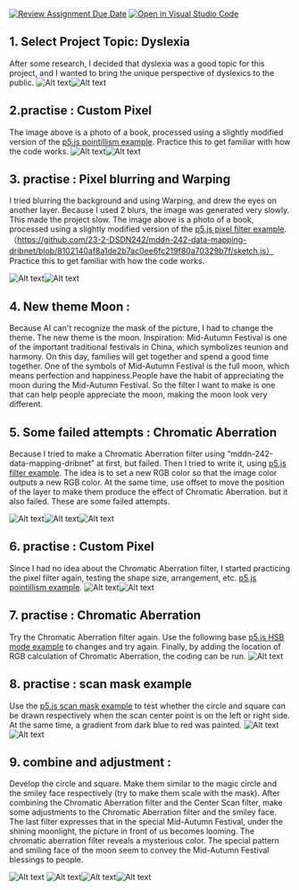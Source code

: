[![Review Assignment Due Date](https://classroom.github.com/assets/deadline-readme-button-24ddc0f5d75046c5622901739e7c5dd533143b0c8e959d652212380cedb1ea36.svg)](https://classroom.github.com/a/ex6pWDJu)
[![Open in Visual Studio Code](https://classroom.github.com/assets/open-in-vscode-718a45dd9cf7e7f842a935f5ebbe5719a5e09af4491e668f4dbf3b35d5cca122.svg)](https://classroom.github.com/online_ide?assignment_repo_id=15015179&assignment_repo_type=AssignmentRepo)


## 1. Select Project Topic: Dyslexia
After some research, I decided that dyslexia was a good topic for this project, and I wanted to bring the unique perspective of dyslexics to the public.
![Alt text](images/1.jpg)![Alt text](images/1-1.png)


## 2.practise : Custom Pixel

The image above is a photo of a book, processed using a slightly modified version of the [p5.js pointillism example](https://p5js.org/examples/image-pointillism.html). Practice this to get familiar with how the code works.
![Alt text](images/2.png)![Alt text](images/3.jpg)


## 3. practise : Pixel blurring and Warping

I tried blurring the background and using Warping, and drew the eyes on another layer. Because I used 2 blurs, the image was generated very slowly. This made the project slow.
The image above is a photo of a book, processed using a slightly modified version of the [p5.js pixel filter  example](https://github.com/23-2-DSDN242/mddn-242-data-mapping-dribnet/blob/9cf64f5c92846303b5b000cc654f7a2f742d80bb/sketch.js). 
（https://github.com/23-2-DSDN242/mddn-242-data-mapping-dribnet/blob/8102140af8a1de2b7ac0ee6fc219f80a70329b7f/sketch.js）
Practice this to get familiar with how the code works.

![Alt text](images/4.jpg)![Alt text](images/5.png)


## 4. New theme Moon : 

Because AI can't recognize the mask of the picture, I had to change the theme. The new theme is the moon. Inspiration: Mid-Autumn Festival is one of the important traditional festivals in China, which symbolizes reunion and harmony. On this day, families will get together and spend a good time together. One of the symbols of Mid-Autumn Festival is the full moon, which means perfection and happiness.People have the habit of appreciating the moon during the Mid-Autumn Festival. So the filter I want to make is one that can help people appreciate the moon, making the moon look very different.


## 5. Some failed attempts : Chromatic Aberration
Because I tried to make a Chromatic Aberration filter using “mddn-242-data-mapping-dribnet” at first, but failed. Then I tried to write it, using
[p5.js filter  example](https://idmnyu.github.io/p5.js-image/Filters/index.html). 
The idea is to set a new RGB color so that the image color outputs a new RGB color. At the same time, use offset to move the position of the layer to make them produce the effect of Chromatic Aberration.
but it also failed. These are some failed attempts.


![Alt text](images/6.png)![Alt text](images/7.png)![Alt text](images/8.png)


## 6. practise : Custom Pixel

Since I had no idea about the Chromatic Aberration filter, I started practicing the pixel filter again, testing the shape size, arrangement, etc.
[p5.js pointillism example](https://p5js.org/examples/image-pointillism.html).
![Alt text](images/9.png)![Alt text](images/10.png)

## 7. practise : Chromatic Aberration

Try the Chromatic Aberration filter again. Use the following base 
[p5.js HSB mode  example](https://github.com/23-2-DSDN242/mddn-242-data-mapping-dribnet/blob/5bc33701c75acec7899d248b368b3e21315c2e51/sketch.js) to changes and try again.
Finally, by adding the location of RGB calculation of Chromatic Aberration, the coding can be run.
![Alt text](images/11.png)

## 8. practise : scan mask example
Use the 
[p5.js scan mask example](https://github.com/23-2-DSDN242/mddn-242-data-mapping-dribnet/blob/79f02122f235bed44835c835343b9844dc906b10/sketch.js)  to test whether the circle and square can be drawn respectively when the scan center point is on the left or right side. At the same time, a gradient from dark blue to red was painted.
![Alt text](images/12.png)![Alt text](images/13.png)

## 9. combine and adjustment : 
Develop the circle and square. Make them similar to the magic circle and the smiley face respectively (try to make them scale with the mask). After combining the Chromatic Aberration filter and the Center Scan filter, make some adjustments to the Chromatic Aberration filter and the smiley face.
The last filter expresses that in the special Mid-Autumn Festival, under the shining moonlight, the picture in front of us becomes looming. The chromatic aberration filter reveals a mysterious color. The special pattern and smiling face of the moon seem to convey the Mid-Autumn Festival blessings to people.

![Alt text](images/14.png)
![Alt text](images/15.png)![Alt text](images/16.png)![Alt text](images/17.png)